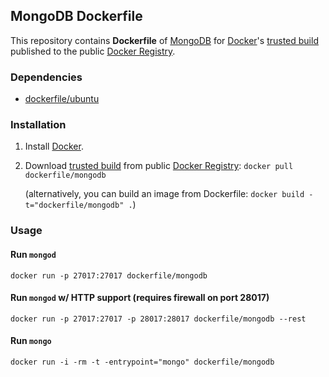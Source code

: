 ## MongoDB Dockerfile


This repository contains **Dockerfile** of [MongoDB](http://www.mongodb.org/) for [Docker](https://www.docker.io/)'s [trusted build](https://index.docker.io/u/dockerfile/mongodb/) published to the public [Docker Registry](https://index.docker.io/).


### Dependencies

* [dockerfile/ubuntu](https://github.com/dockerfile/ubuntu)


### Installation

1. Install [Docker](https://www.docker.io/).

2. Download [trusted build](https://index.docker.io/u/dockerfile/mongodb/) from public [Docker Registry](https://index.docker.io/): `docker pull dockerfile/mongodb`

   (alternatively, you can build an image from Dockerfile: `docker build -t="dockerfile/mongodb" .`)


### Usage

#### Run `mongod`

    docker run -p 27017:27017 dockerfile/mongodb

#### Run `mongod` w/ HTTP support (requires firewall on port 28017)

    docker run -p 27017:27017 -p 28017:28017 dockerfile/mongodb --rest

#### Run `mongo`

    docker run -i -rm -t -entrypoint="mongo" dockerfile/mongodb
